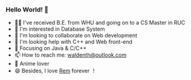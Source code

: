 ### Hello World! 👋

- 👨‍🎓  I've received B.E. from WHU and going on to a CS Master in RUC
- 🦄  I'm interested in Database System
- 👯  I'm looking to collaborate on Web development
- 🤔  I'm looking help with C++ and Web front-end 
- :orange_book: Focusing on Java & C/C++
- 📫  How to reach me: waldenth@outlook.com
- 🍧  Anime lover
- 😄 Besides, I love [Rem](https://zh.wikipedia.org/wiki/%E9%9B%B7%E5%A7%86_(%E8%A7%92%E8%89%B2)) forever ！
